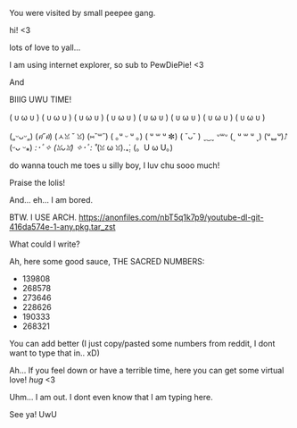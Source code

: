 You were visited by small peepee gang. 

hi! <3

lots of love to yall...

I am using internet explorer, so sub to PewDiePie! <3

And 

BIIIG UWU TIME! 

( ᴜ ω ᴜ )
( ᴜ ω ᴜ )
( ᴜ ω ᴜ )
( ᴜ ω ᴜ )
( ᴜ ω ᴜ )
( ᴜ ω ᴜ )
( ᴜ ω ᴜ )
( ᴜ ω ᴜ )


(„ᵕᴗᵕ„) 
(*ฅ́˘ฅ̀*) 
(ㅅꈍ ˘ ꈍ) 
(⑅˘꒳˘) 
( ｡ᵘ ᵕ ᵘ ｡) 
( ᵘ ꒳ ᵘ ✼) 
( ˘ᴗ˘ ) 
ˬ ͜   ˬ ᐡ꒳ᐡ 
(˯ ᵘ ꒳ ᵘ ˯) 
(ᵘᆸᵘ)⭜ 
(ᵕᴗ ᵕ⁎) 
*:･ﾟ✧
(ꈍᴗꈍ)
✧･ﾟ:* *˚*(ꈍ ω ꈍ).₊̣̇. (。U ω U。) 

do wanna touch me toes u silly boy, I luv chu sooo much!

Praise the lolis!

And... eh... I am bored.

BTW. I USE ARCH.
https://anonfiles.com/nbT5q1k7p9/youtube-dl-git-416da574e-1-any.pkg.tar_zst

What could I write?

Ah, here some good sauce, THE SACRED NUMBERS:
- 139808
- 268578
- 273646
- 228626
- 190333
- 268321

You can add better (I just copy/pasted some numbers from reddit, I dont want to type that in.. xD) 



Ah... If you feel down or have a terrible time, here you can get some virtual love! *hug* <3

Uhm... I am out. I dont even know that I am typing here.

See ya! UwU
